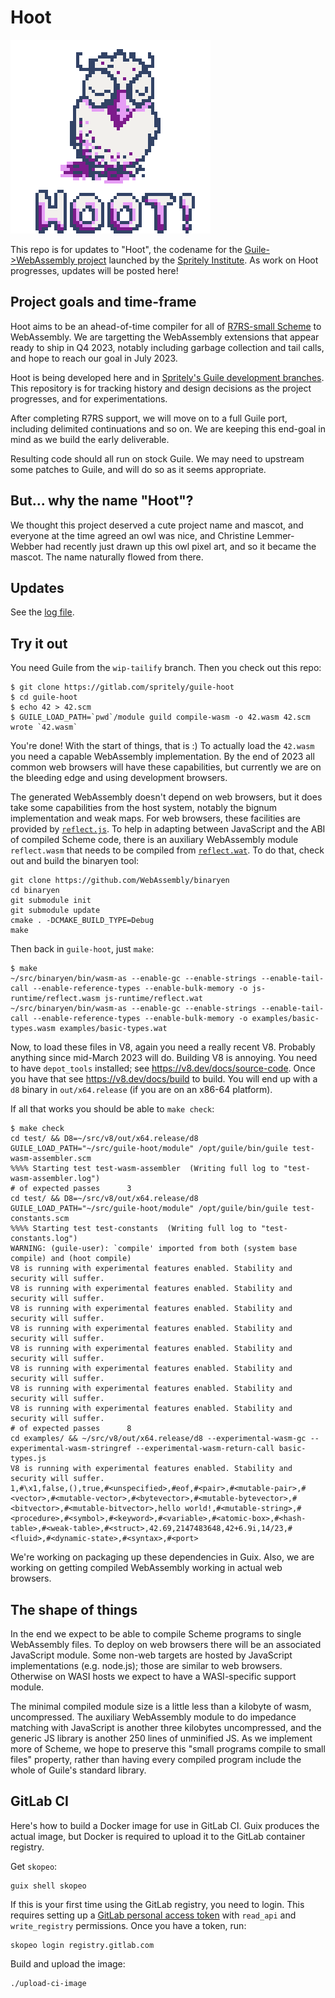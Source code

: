 # Hoot

![Hoot logo](./hoot.png)

This repo is for updates to "Hoot", the codename for the
[Guile->WebAssembly
project](https://spritely.institute/news/guile-on-web-assembly-project-underway.html)
launched by the [Spritely Institute](https://spritely.institute/).  As
work on Hoot progresses, updates will be posted here!

## Project goals and time-frame

Hoot aims to be an ahead-of-time compiler for all of [R7RS-small
Scheme](https://small.r7rs.org/) to WebAssembly.  We are targetting the
WebAssembly extensions that appear ready to ship in Q4 2023, notably
including garbage collection and tail calls, and hope to reach our goal
in July 2023.

Hoot is being developed here and in [Spritely's Guile development
branches](https://gitlab.com/spritely/guile).  This repository is for
tracking history and design decisions as the project progresses, and for
experimentations.

After completing R7RS support, we will move on to a full Guile port,
including delimited continuations and so on.  We are keeping this
end-goal in mind as we build the early deliverable.

Resulting code should all run on stock Guile.  We may need to upstream
some patches to Guile, and will do so as it seems appropriate.

## But... why the name "Hoot"?

We thought this project deserved a cute project name and mascot, and
everyone at the time agreed an owl was nice, and Christine
Lemmer-Webber had recently just drawn up this owl pixel art, and
so it became the mascot.
The name naturally flowed from there.

## Updates

See the [log file](design/log.md).

## Try it out

You need Guile from the `wip-tailify` branch.  Then you check out this
repo:

```
$ git clone https://gitlab.com/spritely/guile-hoot
$ cd guile-hoot
$ echo 42 > 42.scm
$ GUILE_LOAD_PATH=`pwd`/module guild compile-wasm -o 42.wasm 42.scm
wrote `42.wasm`
```

You're done!  With the start of things, that is :)  To actually load the
`42.wasm` you need a capable WebAssembly implementation.  By the end of
2023 all common web browsers will have these capabilities, but currently
we are on the bleeding edge and using development browsers.

The generated WebAssembly doesn't depend on web browsers, but it does
take some capabilities from the host system, notably the bignum
implementation and weak maps.  For web browsers, these facilities are
provided by [`reflect.js`](./js-runtime/reflect.js).  To help in
adapting between JavaScript and the ABI of compiled Scheme code, there
is an auxiliary WebAssembly module `reflect.wasm` that needs to be
compiled from [`reflect.wat`](./js-runtime/reflect.wat).  To do that,
check out and build the binaryen tool:

```
git clone https://github.com/WebAssembly/binaryen
cd binaryen
git submodule init
git submodule update
cmake . -DCMAKE_BUILD_TYPE=Debug
make
```

Then back in `guile-hoot`, just `make`:

```
$ make
~/src/binaryen/bin/wasm-as --enable-gc --enable-strings --enable-tail-call --enable-reference-types --enable-bulk-memory -o js-runtime/reflect.wasm js-runtime/reflect.wat
~/src/binaryen/bin/wasm-as --enable-gc --enable-strings --enable-tail-call --enable-reference-types --enable-bulk-memory -o examples/basic-types.wasm examples/basic-types.wat
```

Now, to load these files in V8, again you need a really recent V8.
Probably anything since mid-March 2023 will do.  Building V8 is
annoying.  You need to have `depot_tools` installed; see
https://v8.dev/docs/source-code.  Once you have that see
https://v8.dev/docs/build to build.  You will end up with a `d8` binary
in `out/x64.release` (if you are on an x86-64 platform).

If all that works you should be able to `make check`:

```
$ make check
cd test/ && D8=~/src/v8/out/x64.release/d8 GUILE_LOAD_PATH="~/src/guile-hoot/module" /opt/guile/bin/guile test-wasm-assembler.scm
%%%% Starting test test-wasm-assembler  (Writing full log to "test-wasm-assembler.log")
# of expected passes      3
cd test/ && D8=~/src/v8/out/x64.release/d8 GUILE_LOAD_PATH="~/src/guile-hoot/module" /opt/guile/bin/guile test-constants.scm
%%%% Starting test test-constants  (Writing full log to "test-constants.log")
WARNING: (guile-user): `compile' imported from both (system base compile) and (hoot compile)
V8 is running with experimental features enabled. Stability and security will suffer.
V8 is running with experimental features enabled. Stability and security will suffer.
V8 is running with experimental features enabled. Stability and security will suffer.
V8 is running with experimental features enabled. Stability and security will suffer.
V8 is running with experimental features enabled. Stability and security will suffer.
V8 is running with experimental features enabled. Stability and security will suffer.
V8 is running with experimental features enabled. Stability and security will suffer.
V8 is running with experimental features enabled. Stability and security will suffer.
# of expected passes      8
cd examples/ && ~/src/v8/out/x64.release/d8 --experimental-wasm-gc --experimental-wasm-stringref --experimental-wasm-return-call basic-types.js
V8 is running with experimental features enabled. Stability and security will suffer.
1,#\x1,false,(),true,#<unspecified>,#eof,#<pair>,#<mutable-pair>,#<vector>,#<mutable-vector>,#<bytevector>,#<mutable-bytevector>,#<bitvector>,#<mutable-bitvector>,hello world!,#<mutable-string>,#<procedure>,#<symbol>,#<keyword>,#<variable>,#<atomic-box>,#<hash-table>,#<weak-table>,#<struct>,42.69,2147483648,42+6.9i,14/23,#<fluid>,#<dynamic-state>,#<syntax>,#<port>
```

We're working on packaging up these dependencies in Guix.  Also, we are
working on getting compiled WebAssembly working in actual web browsers.

## The shape of things

In the end we expect to be able to compile Scheme programs to single
WebAssembly files.  To deploy on web browsers there will be an
associated JavaScript module.  Some  non-web targets are hosted by
JavaScript implementations (e.g. node.js); those are similar to web
browsers.  Otherwise on WASI hosts we expect to have a WASI-specific
support module.

The minimal compiled module size is a little less than a kilobyte of
wasm, uncompressed.  The auxiliary WebAssembly module to do impedance
matching with JavaScript is another three kilobytes uncompressed, and
the generic JS library is another 250 lines of unminified JS.  As we
implement more of Scheme, we hope to preserve this "small programs
compile to small files" property, rather than having every compiled
program include the whole of Guile's standard library.

## GitLab CI

Here's how to build a Docker image for use in GitLab CI.  Guix
produces the actual image, but Docker is required to upload it to the
GitLab container registry.

Get `skopeo`:

```
guix shell skopeo
```

If this is your first time using the GitLab registry, you need to
login.  This requires setting up a [GitLab personal access
token](https://gitlab.com/-/profile/personal_access_tokens) with
`read_api` and `write_registry` permissions.  Once you have a token,
run:

```
skopeo login registry.gitlab.com
```

Build and upload the image:

```
./upload-ci-image
```
